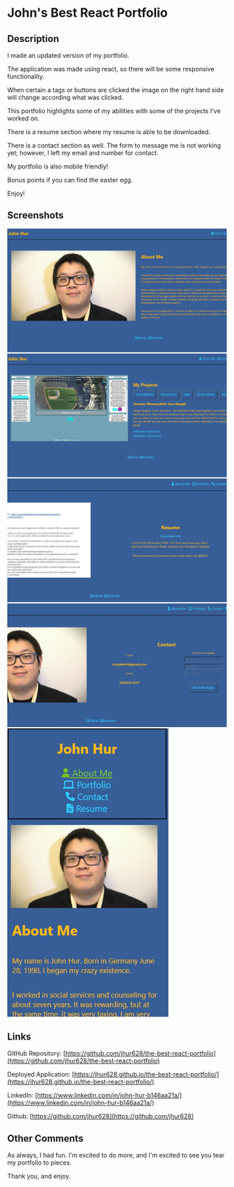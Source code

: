 # John's Best React Portfolio

## Description

I made an updated version of my portfolio.

The application was made using react, so there will be some responsive functionality.

When certain a tags or buttons are clicked the image on the right hand side will change according what was clicked.

This portfolio highlights some of my abilities with some of the projects I've worked on.

There is a resume section where my resume is able to be downloaded.

There is a contact section as well. The form to message me is not working yet; however, I left my email and number for contact.

My portfolio is also mobile friendly!

Bonus points if you can find the easter egg.

Enjoy!

## Screenshots

![Portfolio About Me](./src/assets/aboutMeSection.jpg)
![Portfolio Portfolio](./src/assets/portfolioSection.jpg)
![Portfolio Resume](./src/assets/resumeSection.jpg)
![Portfolio Contact](./src/assets/contactSection.jpg)
![Portfolio Mobile](./src/assets/mobile.jpg)

## Links

GitHub Repository: [https://github.com/jhur628/the-best-react-portfolio](https://github.com/jhur628/the-best-react-portfolio)

Deployed Application: [https://jhur628.github.io/the-best-react-portfolio/](https://jhur628.github.io/the-best-react-portfolio/)

LinkedIn: [https://www.linkedin.com/in/john-hur-b146aa21a/](https://www.linkedin.com/in/john-hur-b146aa21a/)

Github: [https://github.com/jhur628](https://github.com/jhur628)

## Other Comments

As always, I had fun. I'm excited to do more, and I'm excited to see you tear my portfolio to pieces.

Thank you, and enjoy.
